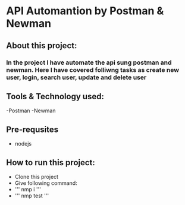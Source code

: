 # API Automantion by Postman & Newman

## About this project:
### In the project I have automate the api sung postman and newman. Here I have covered folliwng tasks as create new user, login, search user, update and delete user

## Tools & Technology used: 
-Postman
-Newman

## Pre-requsites
- nodejs

## How to run this project:
- Clone this project
- Give following command:
- ''' nmp i '''
- ''' nmp test '''
